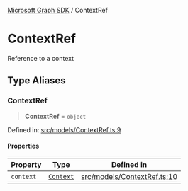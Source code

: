[Microsoft Graph SDK](README.md) / ContextRef

# ContextRef

Reference to a context

## Type Aliases

### ContextRef

> **ContextRef** = `object`

Defined in: [src/models/ContextRef.ts:9](https://github.com/Future-Secure-AI/microsoft-graph/blob/main/src/models/ContextRef.ts#L9)

#### Properties

| Property | Type | Defined in |
| ------ | ------ | ------ |
| <a id="context"></a> `context` | [`Context`](Context-1.md#context) | [src/models/ContextRef.ts:10](https://github.com/Future-Secure-AI/microsoft-graph/blob/main/src/models/ContextRef.ts#L10) |
